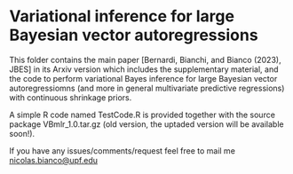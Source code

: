 # Variational inference for large Bayesian vector autoregressions

This folder contains the main paper [Bernardi, Bianchi, and Bianco (2023), JBES] in its Arxiv version which includes the supplementary material, and the code to perform variational Bayes inference for large Bayesian vector autoregressiomns (and more in general multivariate predictive regressions) with continuous shrinkage priors. 

A simple R code named TestCode.R is provided together with the source package VBmlr_1.0.tar.gz (old version, the uptaded version will be available soon!).

If you have any issues/comments/request feel free to mail me nicolas.bianco@upf.edu
